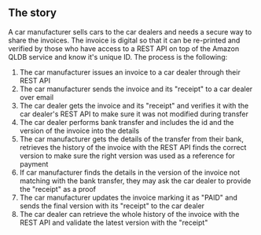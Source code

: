 ## The story

A car manufacturer sells cars to the car dealers and needs a secure way to share the invoices. The invoice is digital so that it can be re-printed and verified by those who have access to a REST API on top of the Amazon QLDB service and know it's unique ID. The process is the following:

1. The car manufacturer issues an invoice to a car dealer through their REST API
2. The car manufacturer sends the invoice and its "receipt" to a car dealer over email
3. The car dealer gets the invoice and its "receipt" and verifies it with the car dealer's REST API to make sure it was not modified during transfer
4. The car dealer performs bank transfer and includes the id and the version of the invoice into the details
5. The car manufacturer gets the details of the transfer from their bank, retrieves the history of the invoice with the REST API finds the correct version to make sure the right version was used as a reference for payment
6. If car manufacturer finds the details in the version of the invoice not matching with the bank transfer, they may ask the car dealer to provide the "receipt" as a proof
7. The car manufacturer updates the invoice marking it as "PAID" and sends the final version with its "receipt" to the car dealer
8. The car dealer can retrieve the whole history of the invoice with the REST API and validate the latest version with the "receipt"
